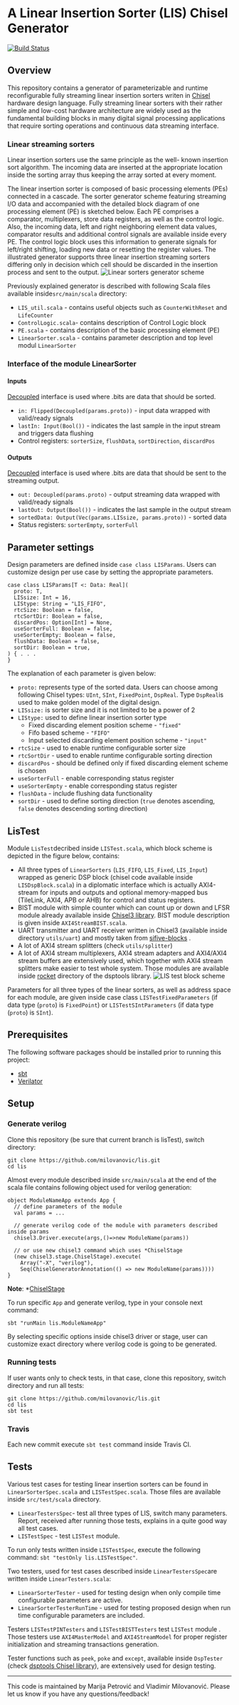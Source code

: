 A Linear Insertion Sorter (LIS) Chisel Generator
================================================

[![Build Status](https://travis-ci.org/milovanovic/lis.svg?branch=master)](https://travis-ci.org/milovanovic/lis)

## Overview

This repository contains a generator of parameterizable and runtime reconfigurable fully streaming linear insertion sorters writen in [Chisel ](http://www.chisel-lang.org) hardware design language. Fully streaming linear sorters with their rather simple and low-cost hardware architecture are widely used as the fundamental building blocks in many digital signal processing applications that require sorting operations and continuous data streaming interface.

### Linear streaming sorters

Linear insertion sorters use the same principle as the well- known insertion sort algorithm. The incoming data are inserted at the appropriate location inside the sorting array thus keeping the array sorted at every moment.

The linear insertion sorter is composed of basic processing elements (PEs) connected in a cascade. The sorter generator scheme featuring streaming I/O data and accompanied with the detailed block diagram of one processing element (PE) is sketched below. Each PE comprises a comparator, multiplexers, store data registers, as well as the control logic. Also, the incoming data, left and right neighboring element data values, comparator results and additional control signals are available inside every PE. The control logic block uses this information to generate signals for left/right shifting, loading new data or resetting the register values. The illustrated generator supports three linear insertion streaming sorters differing only in decision which cell should be discarded in the insertion process and sent to the output.
![Linear sorters generator scheme](./doc/images/PEChainblock.svg)

Previously explained generator is described with following Scala files available inside`src/main/scala` directory:

* `LIS_util.scala` - contains useful objects such as `CounterWithReset` and `LifeCounter`
* `ControlLogic.scala`- contains description of Control Logic block 
* `PE.scala` - contains description of the basic processing element (PE)
* `LinearSorter.scala` - contains parameter description and top level modul `LinearSorter`

### Interface of the module LinearSorter
#### Inputs

[Decoupled](http://github.com/freechipsproject/chisel3/wiki/Interfaces-Bulk-Connections) interface is used where .bits are data that should be sorted.

* `in: Flipped(Decoupled(params.proto))` - input data  wrapped with valid/ready signals
* `lastIn: Input(Bool())` - indicates the last sample in the input stream and triggers data flushing
* Control registers: `sorterSize`, `flushData`, `sortDirection`, `discardPos`

#### Outputs

[Decoupled](http://github.com/freechipsproject/chisel3/wiki/Interfaces-Bulk-Connections) interface is used where .bits are data that should be sent to the streaming output.
* `out: Decoupled(params.proto)` - output streaming data wrapped with valid/ready signals
* `lastOut: Output(Bool())` - indicates the last sample in the output stream
* `sortedData: Output(Vec(params.LISsize, params.proto))` - sorted data
* Status registers: `sorterEmpty`, `sorterFull`

## Parameter settings

Design parameters are defined inside `case class LISParams`. Users can customize design per use case by setting the appropriate parameters.

    case class LISParams[T <: Data: Real](
      proto: T,
      LISsize: Int = 16,
      LIStype: String = "LIS_FIFO",
      rtcSize: Boolean = false,
      rtcSortDir: Boolean = false,
      discardPos: Option[Int] = None,
      useSorterFull: Boolean = false,
      useSorterEmpty: Boolean = false,
      flushData: Boolean = false,
      sortDir: Boolean = true,
    ) { . . . 
    }

The explanation of each parameter is given below:
* `proto:` represents type of the sorted data. Users can choose among following Chisel types: `UInt`, `SInt`, `FixedPoint`, `DspReal`. Type `DspReal`is used to make golden model of the digital design.
* `LISsize:` is sorter size and it is not limited to be a power of 2
* `LIStype:` used to define linear insertion sorter type
  * Fixed discarding element position scheme - `"fixed"`
  * Fifo based scheme -  `"FIFO"`
  * Input selected discarding element position scheme - `"input"`
* `rtcSize` - used to enable runtime configurable sorter size
* `rtcSortDir` - used to enable runtime configurable sorting direction
* `discardPos` - should be defined only if fixed discarding element scheme is chosen
* `useSorterFull` - enable corresponding status register
* `useSorterEmpty` - enable corresponding status register
* `flushData` - include flushing data functionality
* `sortDir` - used to define sorting direction (`true` denotes ascending, `false` denotes descending sorting direction)

## LisTest 

Module `LisTest`decribed inside `LISTest.scala`, which block scheme is depicted in the figure below, contains:
* All three types of `LinearSorters` (`LIS_FIFO`, `LIS_Fixed`, `LIS_Input`) wrapped as generic DSP block (chisel code available inside `LISDspBlock.scala`) in a diplomatic interface which is actually AXI4-stream for inputs and outputs and optional memory-mapped bus (TileLink, AXI4, APB or AHB) for control and status registers. 
* BIST module with simple counter which can count up or down and LFSR module already available inside [Chisel3 library](https://www.chisel-lang.org/api/latest/chisel3/util/random/LFSR.html). BIST module description is given inside `AXI4StreamBIST.scala`.
* UART transmitter and UART receiver  written in Chisel3 (available inside directory `utils/uart`) and mostly taken from [sifive-blocks](https://github.com/sifive/sifive-blocks/tree/master/src/main/scala/devices/uart ) .
* A lot of AXI4 stream splitters  (check `utils/splitter`) 
* A lot of AXI4 stream multiplexers, AXI4 stream adapters and AXI4/AXI4 stream buffers are extensively used, which together with AXI4 stream splitters make easier to test whole system. Those modules are available inside [rocket](https://github.com/ucb-bar/dsptools/tree/master/rocket/src/main/scala/amba/axi4stream) directory of the dsptools library.
![LIS test block scheme](./doc/images/LISTest.svg)

Parameters for all three types of the linear sorters, as well as address space for each module, are given inside case class `LISTestFixedParameters` (if data type (`proto`) is `FixedPoint`)  or `LISTestSIntParameters` (if data type (`proto`) is `SInt`). 


## Prerequisites

The following software packages should be installed prior to running this project:
* [sbt](http://www.scala-sbt.org)
* [Verilator](http://www.veripool.org/wiki/verilator)

## Setup

### Generate verilog
Clone this repository (be sure that current branch is lisTest), switch directory:
```
git clone https://github.com/milovanovic/lis.git
cd lis
```
Almost every module described inside `src/main/scala` at the end of the scala file contains   following object used for verilog generation:
```
object ModuleNameApp extends App {
  // define parameters of the module
  val params = ... 
  
  // generate verilog code of the module with parameters described inside params
  chisel3.Driver.execute(args,()=>new ModuleName(params))
  
  // or use new chisel3 command which uses *ChiselStage
  (new chisel3.stage.ChiselStage).execute(
    Array("-X", "verilog"),
    Seq(ChiselGeneratorAnnotation(() => new ModuleName(params))))
}
```
**Note**: *[ChiselStage](https://www.chisel-lang.org/api/3.3.2/chisel3/stage/ChiselStage.html)

To run specific `App`  and generate verilog, type in your console next command:
```
sbt "runMain lis.ModuleNameApp"
```
By selecting specific options inside chisel3 driver or stage, user can customize exact directory where verilog code is going to be generated. 

### Running tests
If user wants only to check tests,  in that case,  clone this repository, switch directory and run all tests:
```
git clone https://github.com/milovanovic/lis.git
cd lis
sbt test
```
### Travis
Each new commit execute `sbt test` command inside Travis CI.
## Tests

Various test cases for testing linear insertion sorters can be found in `LinearSorterSpec.scala`  and `LISTestSpec.scala`. Those files are available inside `src/test/scala` directory.
* `LinearTestersSpec`- test all three types of LIS, switch many parameters.  Report, received  after running those tests,  explains in a quite good way all test cases.
* `LISTestSpec` - test `LISTest` module. 

To run  only tests written inside `LISTestSpec`, execute the following command: `sbt "testOnly lis.LISTestSpec"`. 

Two testers, used for test cases described inside `LinearTestersSpec`are written inside `LinearTesters.scala`:
* `LinearSorterTester` - used for testing design when only compile time configurable parameters are active.
* `LinearSorterTesterRunTime`  - used for testing proposed design when run time configurable parameters are included.
 
 Testers `LISTestPINTesters` and `LISTestBISTTesters` test `LISTest` module . Those testers use `AXI4MasterModel` and `AXI4StreamModel` for proper register initialization and streaming transactions generation.

Tester functions such as `peek`, `poke` and `except`, available inside `DspTester` (check [dsptools Chisel library](http://github.com/ucb-bar/dsptools)), are extensively used for design testing.

----------

This code is maintained by Marija Petrović and Vladimir Milovanović. Please let us know if you have any questions/feedback!


